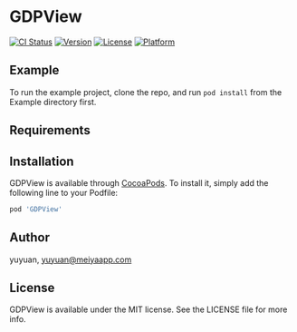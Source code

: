# GDPView

[![CI Status](https://img.shields.io/travis/yuyuan/GDPView.svg?style=flat)](https://travis-ci.org/yuyuan/GDPView)
[![Version](https://img.shields.io/cocoapods/v/GDPView.svg?style=flat)](https://cocoapods.org/pods/GDPView)
[![License](https://img.shields.io/cocoapods/l/GDPView.svg?style=flat)](https://cocoapods.org/pods/GDPView)
[![Platform](https://img.shields.io/cocoapods/p/GDPView.svg?style=flat)](https://cocoapods.org/pods/GDPView)

## Example

To run the example project, clone the repo, and run `pod install` from the Example directory first.

## Requirements

## Installation

GDPView is available through [CocoaPods](https://cocoapods.org). To install
it, simply add the following line to your Podfile:

```ruby
pod 'GDPView'
```

## Author

yuyuan, yuyuan@meiyaapp.com

## License

GDPView is available under the MIT license. See the LICENSE file for more info.
